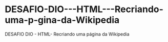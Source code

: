 # DESAFIO-DIO---HTML---Recriando-uma-p-gina-da-Wikipedia
DESAFIO DIO - HTML- Recriando uma página da Wikipedia
